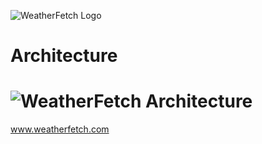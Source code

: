 ![WeatherFetch Logo](http://i1158.photobucket.com/albums/p618/g12mcgov/Photobucket%20Desktop%20-%20Grants%20MacBook%20Pro/a5139f86-a425-49cc-9764-56eb8d4da064.png)

Architecture
============

![WeatherFetch Architecture](http://i1158.photobucket.com/albums/p618/g12mcgov/Photobucket%20Desktop%20-%20Grants%20MacBook%20Pro/WeatherFetchArchitecture.png)
============

www.weatherfetch.com

